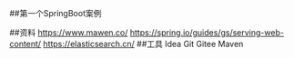 ##第一个SpringBoot案例

##资料
https://www.mawen.co/
https://spring.io/guides/gs/serving-web-content/
https://elasticsearch.cn/
##工具
Idea
Git
Gitee
Maven